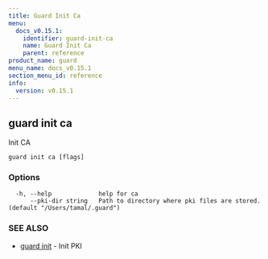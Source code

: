 ```yaml
---
title: Guard Init Ca
menu:
  docs_v0.15.1:
    identifier: guard-init-ca
    name: Guard Init Ca
    parent: reference
product_name: guard
menu_name: docs_v0.15.1
section_menu_id: reference
info:
  version: v0.15.1
---
```


## guard init ca

Init CA

```
guard init ca [flags]
```

### Options

```
  -h, --help             help for ca
      --pki-dir string   Path to directory where pki files are stored. (default "/Users/tamal/.guard")
```

### SEE ALSO

* [guard init](/docs/v0.15.1/reference/guard_init)	 - Init PKI

